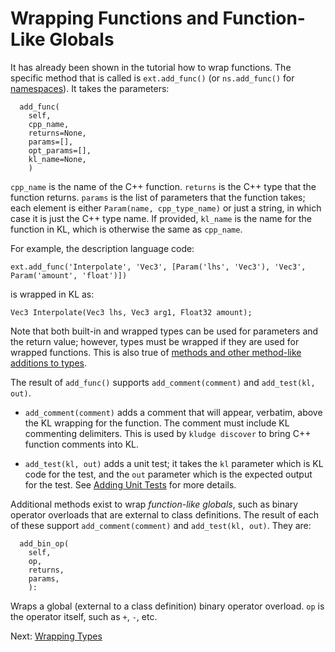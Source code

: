 # Wrapping Functions and Function-Like Globals

It has already been shown in the tutorial how to wrap functions.  The specific method that is called is `ext.add_func()` (or `ns.add_func()` for [namespaces](adl-namespaces.md)).  It takes the parameters:

```
  add_func(
    self,
    cpp_name,
    returns=None,
    params=[],
    opt_params=[],
    kl_name=None,
    )
```

`cpp_name` is the name of the C++ function.  `returns` is the C++ type that the function returns.  `params` is the list of parameters that the function takes; each element is either `Param(name, cpp_type_name)` or just a string, in which case it is just the C++ type name.  If provided, `kl_name` is the name for the function in KL, which is otherwise the same as `cpp_name`.

For example, the description language code:

```
ext.add_func('Interpolate', 'Vec3', [Param('lhs', 'Vec3'), 'Vec3', Param('amount', 'float')])
```

is wrapped in KL as:

```
Vec3 Interpolate(Vec3 lhs, Vec3 arg1, Float32 amount);
```

Note that both built-in and wrapped types can be used for parameters and the return value; however, types must be wrapped if they are used for wrapped functions.  This is also true of [methods and other method-like additions to types](adl-methods.md).

The result of `add_func()` supports `add_comment(comment)` and `add_test(kl, out)`.

- `add_comment(comment)` adds a comment that will appear, verbatim, above the KL wrapping for the function.  The comment must include KL commenting delimiters.  This is used by `kludge discover` to bring C++ function comments into KL.

- `add_test(kl, out)` adds a unit test; it takes the `kl` parameter which is KL code for the test, and the `out` parameter which is the expected output for the test.  See [Adding Unit Tests](unit-tests.md) for more details.


Additional methods exist to wrap *function-like globals*, such as binary operator overloads that are external to class definitions.  The result of each of these support `add_comment(comment)` and `add_test(kl, out)`.  They are:

```
  add_bin_op(
    self,
    op,
    returns,
    params,
    ):
```

Wraps a global (external to a class definition) binary operator overload.  `op` is the operator itself, such as `+`, `-`, etc.

Next: [Wrapping Types](adl-types.md)
